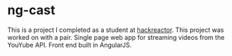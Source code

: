 # ng-cast
This is a project I completed as a student at [hackreactor](http://hackreactor.com). This project was worked on with a pair.
Single page web app for streaming videos from the YouYube API. Front end built in AngularJS.
